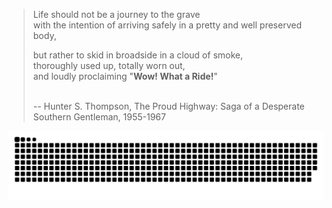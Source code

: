 > <p>Life should not be a journey to the grave <br>
> with the intention of arriving safely in a pretty and well preserved body, <br>
> 
> but rather to skid in broadside in a cloud of smoke, <br>
> thoroughly used up, totally worn out, <br>
> and loudly proclaiming "**Wow! What a Ride!**" </p>
> <br>
> -- Hunter S. Thompson, The Proud Highway: Saga of a Desperate Southern Gentleman, 1955-1967


<picture>
  <source media="(prefers-color-scheme: dark)" srcset="https://raw.githubusercontent.com/PhilisterD/PhilisterD/output/github-contribution-grid-snake-dark.svg">
  <source media="(prefers-color-scheme: light)" srcset="https://raw.githubusercontent.com/PhilisterD/PhilisterD/output/github-contribution-grid-snake.svg">
  <img alt="github contribution grid snake animation" src="https://raw.githubusercontent.com/PhilisterD/PhilisterD/output/github-contribution-grid-snake.svg">
</picture>
